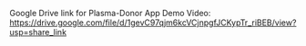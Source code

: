 Google Drive link for Plasma-Donor App Demo Video: 
https://drive.google.com/file/d/1gevC97qjm6kcVCjnpgfJCKypTr_riBEB/view?usp=share_link
